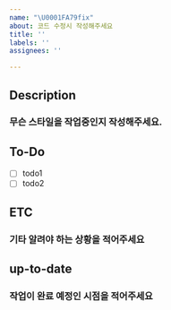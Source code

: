 ```yaml
---
name: "\U0001FA79fix"
about: 코드 수정시 작성해주세요
title: ''
labels: ''
assignees: ''

---
```


## Description
### 무슨 스타일을 작업중인지 작성해주세요.

## To-Do
- [ ] todo1
- [ ] todo2

## ETC
### 기타 알려야 하는 상황을 적어주세요

## up-to-date
### 작업이 완료 예정인 시점을 적어주세요
